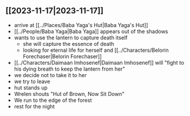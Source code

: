 ## [[2023-11-17|2023-11-17]]
- arrive at [[../Places/Baba Yaga's Hut|Baba Yaga's Hut]]
- [[../People/Baba Yaga|Baba Yaga]] appears out of the shadows
- wants to use the lantern to capture death itself
	- she will capture the essence of death
	- looking for eternal life for herself and [[../Characters/Belorin Forechaser|Belorin Forechaser]]
- [[../Characters/Daimaan Imhosenef|Daimaan Imhosenef]] will "fight to his dying breath to keep the lantern from her"
- we decide not to take it to her
- we try to leave
- hut stands up
- Wrelen shouts "Hut of Brown, Now Sit Down"
- We run to the edge of the forest
- rest for the night